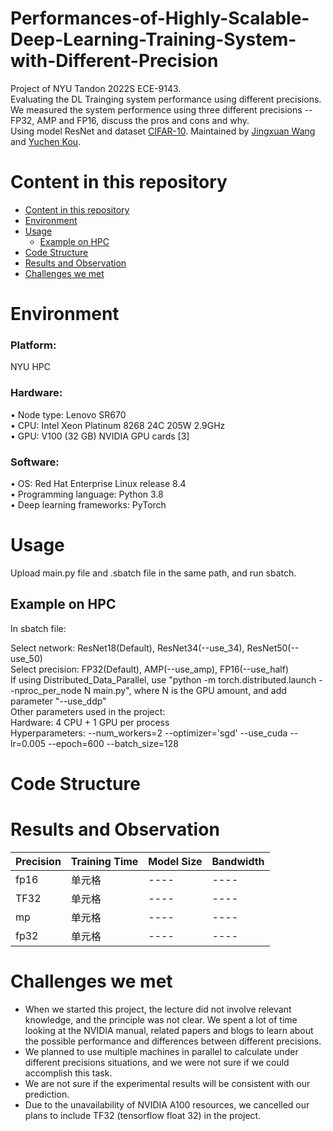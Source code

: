 # Performances-of-Highly-Scalable-Deep-Learning-Training-System-with-Different-Precision
Project of NYU Tandon 2022S ECE-9143.  
Evaluating the DL Trainging system performance using different precisions.  
We measured the system performence using three different precisions -- FP32, AMP and FP16, discuss the pros and cons and why.  
Using model ResNet and dataset [CIFAR-10](https://www.cs.toronto.edu/~kriz/cifar.html). 
Maintained by [Jingxuan Wang](https://github.com/Jexxie) and [Yuchen Kou](https://github.com/Icedcoco). 


# Content in this repository

- [Content in this repository](#content-in-this-repository)
- [Environment](#environment)
- [Usage](#usage)
  * [Example on HPC](#example-on-hpc)
- [Code Structure](#code-structure)
- [Results and Observation](#results-and-observation)
- [Challenges we met](#challenges-we-met)



# Environment
### Platform:
NYU HPC  
### Hardware:
• Node type: Lenovo SR670  
• CPU: Intel Xeon Platinum 8268 24C 205W 2.9GHz  
• GPU: V100 (32 GB) NVIDIA GPU cards [3]  
### Software:
• OS: Red Hat Enterprise Linux release 8.4  
• Programming language: Python 3.8  
• Deep learning frameworks: PyTorch  

# Usage
Upload main.py file and .sbatch file in the same path, and run sbatch. 

## Example on HPC
In sbatch file:

Select network: ResNet18(Default), ResNet34(--use_34), ResNet50(--use_50)  
Select precision: FP32(Default), AMP(--use_amp), FP16(--use_half)  
If using Distributed_Data_Parallel, use "python -m torch.distributed.launch --nproc_per_node N main.py", where N is the GPU amount, and add parameter "--use_ddp"  
Other parameters used in the project:  
  Hardware: 4 CPU + 1 GPU per process  
  Hyperparameters: --num_workers=2 --optimizer='sgd' --use_cuda --lr=0.005 --epoch=600 --batch_size=128  
  
# Code Structure
# Results and Observation

|  Precision   | Training Time  |  Model Size  |  Bandwidth
|  ----  | ----  | ----  | ----  |
| fp16  | 单元格 | ----  | ----  |
| TF32  | 单元格 | ----  | ----  |
| mp  | 单元格 | ----  | ----  |
| fp32  | 单元格 | ----  | ----  |

# Challenges we met
 - When we started this project, the lecture did not involve relevant knowledge, and the principle was not clear. We spent a lot of time looking at the NVIDIA manual,  related papers and blogs to learn about the possible performance and differences between different precisions. 
 - We planned to use multiple machines in parallel to calculate under different precisions situations, and we were not sure if we could accomplish this task. 
 - We are not sure if the experimental results will be consistent with our prediction. 
 - Due to the unavailability of NVIDIA A100 resources, we cancelled our plans to include TF32 (tensorflow float 32) in the project.




